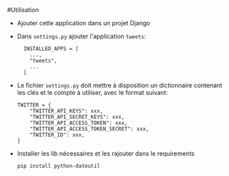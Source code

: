 #Utilisation
- Ajouter cette application dans un projet Django
- Dans `settings.py` ajouter l'application `tweets`:
  ```
    INSTALLED_APPS = [
      ...,
      "tweets",
      ...
    ]

- Le fichier `settings.py` doit mettre à disposition un dictionnaire contenant les clés et le compte à utiliser, avec le format suivant:
  ```
  TWITTER = {
      "TWITTER_API_KEYS": xxx,
      "TWITTER_API_SECRET_KEYS": xxx,
      "TWITTER_API_ACCESS_TOKEN": xxx,
      "TWITTER_API_ACCESS_TOKEN_SECRET": xxx,
      "TWITTER_ID": xxx,
  }
  ```



- Installer les lib nécessaires et les rajouter dans le requirements
   ```
   pip install python-dateutil
   ```
